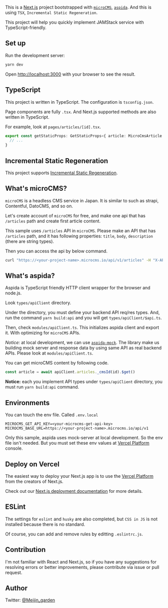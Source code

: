 This is a [Next.js](https://nextjs.org/) project bootstrapped with [`microCMS`](https://microcms.io/), [`aspida`](https://github.com/aspida/aspida). And this is using `TSX`, `Incremental Static Regeneration`.

This project will help you quickly implement JAMStack service with TypeScript-friendly.

## Set up

Run the development server:

```bash
yarn dev
```

Open [http://localhost:3000](http://localhost:3000) with your browser to see the result.

## TypeScript

This project is written in TypeScript. The configuration is `tsconfig.json`.

Page components are fully `.tsx`. And Next.js supported methods are also written in TypeScript.

For example, look at `pages/articles/[id].tsx`.

```typescript
export const getStaticProps: GetStaticProps<{ article: MicroCmsArticle }> = async (context: GetStaticPropsContext<{id: string}>) => {
  // ...
}
```

## Incremental Static Regeneration

This project supports [Incremental Static Regeneration](https://nextjs.org/docs/basic-features/data-fetching#incremental-static-regeneration).

## What's microCMS?

`microCMS` is a headless CMS service in Japan. It is similar to such as strapi, Contentful, DatoCMS, and so on.

Let's create account of `microCMS` for free, and make one api that has `/articles` path and create first article content.

This sample uses `/articles` API in `microCMS`. Please make an API that has `/articles` path, and it has following properties: `title`, `body`, `description` (there are string types).

Then you can access the api by below command.

```bash
curl "https://<your-project-name>.microcms.io/api/v1/articles" -H "X-API-KEY: <your api key>"
```

## What's aspida?

Aspida is TypeScript friendly HTTP client wrapper for the browser and node.js.
          
Look `types/apiClient` directory.

Under the directory, you must define your backend API req/res types.
And, run the command `yarn build:api` and you will get `types/apiClient/$api.ts`.

Then, check `modules/apiClient.ts`. This initializes aspida client and export it. With optimizing for `microCMS` APIs.

*Notice:* at local development, we can use [`aspida-mock`](https://github.com/aspida/aspida/tree/master/packages/aspida-mock). The library make us building mock server and response data by using same API as real backend APIs. Please look at `modules/apiClient.ts`.

You can get microCMS content by following code.

```typescript
const article = await apiClient.articles._cmsId(id).$get()
```

**Notice:** each you implement API types under `types/apiClient` directory, you must run `yarn build:api` command.

## Environments

You can touch the env file. Called `.env.local`

```dotenv
MICROCMS_GET_API_KEY=<your-microcms-get-api-key>
MICROCMS_BASE_URL=https://<your-project-name>.microcms.io/api/v1
```

Only this sample, aspida uses mock-server at local development. So the env file isn't needed. But you must set these env values at [Vercel Platform](https://vercel.com/import?utm_medium=default-template&filter=next.js&utm_source=create-next-app&utm_campaign=create-next-app-readme) console.

## Deploy on Vercel

The easiest way to deploy your Next.js app is to use the [Vercel Platform](https://vercel.com/import?utm_medium=default-template&filter=next.js&utm_source=create-next-app&utm_campaign=create-next-app-readme) from the creators of Next.js.

Check out our [Next.js deployment documentation](https://nextjs.org/docs/deployment) for more details.

## ESLint
The settings for `eslint` and `husky` are also completed, but `CSS in JS` is not installed because there is no standard.

Of course, you can add and remove rules by editting `.eslintrc.js`.

## Contribution
I'm not familiar with React and Next.js, so if you have any suggestions for resolving errors or better improvements, please contribute via issue or pull request.

## Author

Twitter: [@Meijin_garden](https://twitter.com/Meijin_garden)